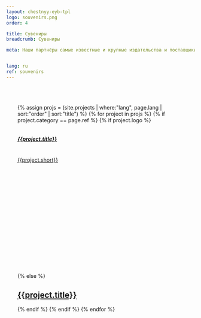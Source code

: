 ```yaml
---
layout: chestnyy-eyb-tpl
logo: souvenirs.png
order: 4

title: Сувениры
breadcrumb: Сувениры

meta: Наши партнёры самые известные и крупные издательства и поставщики товаров.


lang: ru
ref: souvenirs
---
```


<div id="itemContainer" class="row">
    {% assign projs = (site.projects | where:"lang", page.lang | sort:"order" | sort:"title") %}    
    {% for project in projs %}
    {% if project.category == page.ref %}
      {% if project.logo %}
      <div class="col-lg-6 itemcard">
        	<a href="{{site.baseurl}}{{project.url}}">
        		<div class="row">
		        	<div class="col-lg-12">
		        		<h5>{{project.title}}</h5>
		        	</div>
		        	<div class="col-lg-6">
		          		<img src="{{site.baseurl}}/img/{{project.category}}/{{project.logo}}" alt="">
		          	</div>
		          	<div class="col-lg-6">
		          		{{project.short}}
		          	</div>
	          	</div>
	        </a>
      </div>
      {% else %}
      <div class="col-lg-6">
        <a href="{{site.baseurl}}{{project.url}}" class="technical-card">
          <h2 class="text-center">{{project.title}}</h2>
        </a>
      </div>
      {% endif %}
    {% endif %}
    {% endfor %}
</div>
<style>
	.hero { height: 100%; padding: 20px 100px !important; }
	.hero>div { height: 100%; padding-bottom: 30px; background: url('/anim/bg_window.png');background-size: 100% 100%; }
	#itemContainer {  padding: 15px; margin: 0px; padding: 50px 50px 50px 30px; height: 100%; overflow-y: scroll; justify-content: unset; }
	.col-lg-4 a, .col-lg-6 a { background: none; justify-content: flex-start; align-items: flex-start; }
	.technical-card, .friends-card { box-shadow: none; }
	h5 { margin-bottom: 25px; height: 45px; display: flex; align-items: center; }
	h5 a { display: block; }
	.itemcard { margin-bottom: 50px; height: 330px;}
</style>